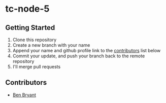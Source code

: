 # tc-node-5

## Getting Started

1. Clone this repository
2. Create a new branch with your name
3. Append your name and github profile link to the [contributors](#contributors) list below
4. Commit your update, and push your branch back to the remote repository
5. I'll merge pull requests

## Contributors

- [Ben Bryant](https://github.com/Bryantellius)
